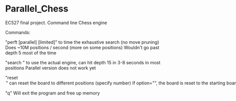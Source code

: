 # Parallel_Chess
EC527 final project. 
Command line Chess engine

Commands: 

"perft [parallel] <color> <depth> [limited]"
  to time the exhaustive search (no move pruning)
  Does ~10M positions / second (more on some positions)
  Wouldn't go past depth 5 most of the time

"search <depth>"
  to use the actual engine, can hit depth 15 in 3-8 seconds in most positions
  Parallel version does not work yet
 
"reset <option>"
  can reset the board to different positions (specify number)
  If option="", the board is reset to the starting board
  if option="tt", then the transposition (hash) table is cleared
  
"q"
  Will exit the program and free up memory
